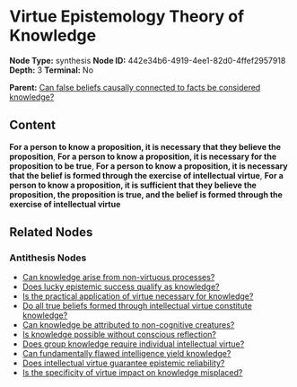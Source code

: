 # Virtue Epistemology Theory of Knowledge

**Node Type:** synthesis
**Node ID:** 442e34b6-4919-4ee1-82d0-4ffef2957918
**Depth:** 3
**Terminal:** No

**Parent:** [Can false beliefs causally connected to facts be considered knowledge?](can-false-beliefs-causally-connected-to-facts-be-considered-knowledge-antithesis-b0f5d423-edb4-409a-ac5d-2b25aa8cbd22.md)

## Content

**For a person to know a proposition, it is necessary that they believe the proposition**, **For a person to know a proposition, it is necessary for the proposition to be true**, **For a person to know a proposition, it is necessary that the belief is formed through the exercise of intellectual virtue**, **For a person to know a proposition, it is sufficient that they believe the proposition, the proposition is true, and the belief is formed through the exercise of intellectual virtue**

## Related Nodes

### Antithesis Nodes

- [Can knowledge arise from non-virtuous processes?](can-knowledge-arise-from-non-virtuous-processes-antithesis-ec4446bf-a22f-4949-9b72-9c6ee3100c75.md)
- [Does lucky epistemic success qualify as knowledge?](does-lucky-epistemic-success-qualify-as-knowledge-antithesis-7f5023ad-db1f-4821-b4d0-17e8e9452470.md)
- [Is the practical application of virtue necessary for knowledge?](is-the-practical-application-of-virtue-necessary-for-knowledge-antithesis-36ad2abd-cb25-4da4-a3a3-26350435114f.md)
- [Do all true beliefs formed through intellectual virtue constitute knowledge?](do-all-true-beliefs-formed-through-intellectual-virtue-constitute-knowledge-antithesis-856e04ee-c62a-4dd9-afc4-93c238f77cb9.md)
- [Can knowledge be attributed to non-cognitive creatures?](can-knowledge-be-attributed-to-non-cognitive-creatures-antithesis-bb3715e8-99ee-4545-a4ae-1414dde4cb26.md)
- [Is knowledge possible without conscious reflection?](is-knowledge-possible-without-conscious-reflection-antithesis-25c93f5b-524b-4a7e-a601-cc0cd1ee8852.md)
- [Does group knowledge require individual intellectual virtue?](does-group-knowledge-require-individual-intellectual-virtue-antithesis-2230008d-bf2b-47b6-8eca-1b86b3892b1f.md)
- [Can fundamentally flawed intelligence yield knowledge?](can-fundamentally-flawed-intelligence-yield-knowledge-antithesis-87990e63-8926-48e6-afb3-f294bb391772.md)
- [Does intellectual virtue guarantee epistemic reliability?](does-intellectual-virtue-guarantee-epistemic-reliability-antithesis-3be98dd2-6f23-4be6-9df2-e817b00cb4af.md)
- [Is the specificity of virtue impact on knowledge misplaced?](is-the-specificity-of-virtue-impact-on-knowledge-misplaced-antithesis-63959027-a608-47ce-8672-ba8b4164a116.md)
